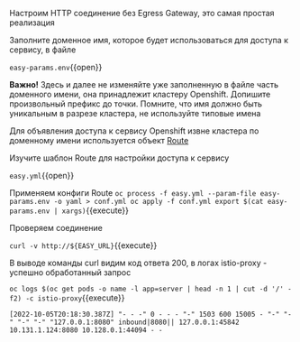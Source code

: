 Настроим HTTP соединение без Egress Gateway, это самая простая реализация

Заполните доменное имя, которое будет использоваться для доступа к сервису, в файле

`easy-params.env`{{open}}

**Важно!** Здесь и далее не изменяйте уже заполненную в файле часть доменного имени, она принадлежит кластеру Openshift.
Допишите произвольный префикс до точки. Помните, что имя должно быть уникальным в разрезе кластера, не используйте типовые имена

Для объявления доступа к сервису Openshift извне кластера по доменному имени используется
объект <a target="_blank" href="https://docs.openshift.com/container-platform/latest/networking/routes/route-configuration.html">Route</a>

Изучите шаблон Route для настройки доступа к сервису

`easy.yml`{{open}}

Применяем конфиги Route
`oc process -f easy.yml --param-file easy-params.env -o yaml > conf.yml
oc apply -f conf.yml
export $(cat easy-params.env | xargs)`{{execute}}

Проверяем соединение

`curl -v http://${EASY_URL}`{{execute}}

В выводе команды curl видим код ответа 200, в логах istio-proxy - успешно обработанный запрос

`oc logs $(oc get pods -o name -l app=server | head -n 1 | cut -d '/' -f2) -c istio-proxy`{{execute}}

`[2022-10-05T20:18:30.387Z] "- - -" 0 - - - "-" 1503 600 15005 - "-" "-" "-" "-" "127.0.0.1:8080" inbound|8080|| 127.0.0.1:45842 10.131.1.124:8080 10.128.0.1:44094 - -`
